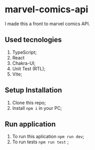 # marvel-comics-api

I made this a front to marvel comics API. 

## Used tecnologies

1. TypeScript;
2. React
3. Chakra-UI;
4. Unit Test (RTL);
5. Vite;

## Setup Installation

1. Clone this repo;
2. Install ``` npm i ``` in your PC;

## Run application

1. To run this aplication ``` npm run dev ```;
2. To run tests ``` npm run test ``` ;